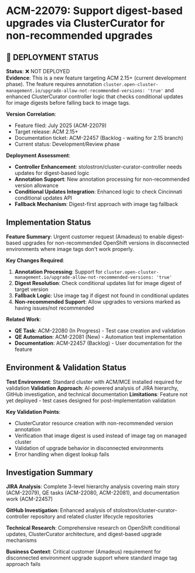 # ACM-22079: Support digest-based upgrades via ClusterCurator for non-recommended upgrades

## 🚨 DEPLOYMENT STATUS

**Status**: ❌ NOT DEPLOYED  
**Evidence**: This is a new feature targeting ACM 2.15+ (current development phase). The feature requires annotation `cluster.open-cluster-management.io/upgrade-allow-not-recommended-versions: 'true'` and enhanced ClusterCurator controller logic that checks conditional updates for image digests before falling back to image tags.

**Version Correlation**: 
- Feature filed: July 2025 (ACM-22079)
- Target release: ACM 2.15+
- Documentation ticket: ACM-22457 (Backlog - waiting for 2.15 branch)
- Current status: Development/Review phase

**Deployment Assessment**:
- **Controller Enhancement**: stolostron/cluster-curator-controller needs updates for digest-based logic
- **Annotation Support**: New annotation processing for non-recommended version allowance
- **Conditional Updates Integration**: Enhanced logic to check Cincinnati conditional updates API
- **Fallback Mechanism**: Digest-first approach with image tag fallback

## Implementation Status

**Feature Summary**: Urgent customer request (Amadeus) to enable digest-based upgrades for non-recommended OpenShift versions in disconnected environments where image tags don't work properly.

**Key Changes Required**:
1. **Annotation Processing**: Support for `cluster.open-cluster-management.io/upgrade-allow-not-recommended-versions: 'true'`
2. **Digest Resolution**: Check conditional updates list for image digest of target version
3. **Fallback Logic**: Use image tag if digest not found in conditional updates
4. **Non-recommended Support**: Allow upgrades to versions marked as having issues/not recommended

**Related Work**:
- **QE Task**: ACM-22080 (In Progress) - Test case creation and validation
- **QE Automation**: ACM-22081 (New) - Automation test implementation  
- **Documentation**: ACM-22457 (Backlog) - User documentation for the feature

## Environment & Validation Status

**Test Environment**: Standard cluster with ACM/MCE installed required for validation
**Validation Approach**: AI-powered analysis of JIRA hierarchy, GitHub investigation, and technical documentation
**Limitations**: Feature not yet deployed - test cases designed for post-implementation validation

**Key Validation Points**:
- ClusterCurator resource creation with non-recommended version annotation
- Verification that image digest is used instead of image tag on managed cluster
- Validation of upgrade behavior in disconnected environments
- Error handling when digest lookup fails

## Investigation Summary

**JIRA Analysis**: Complete 3-level hierarchy analysis covering main story (ACM-22079), QE tasks (ACM-22080, ACM-22081), and documentation work (ACM-22457)

**GitHub Investigation**: Enhanced analysis of stolostron/cluster-curator-controller repository and related cluster lifecycle repositories

**Technical Research**: Comprehensive research on OpenShift conditional updates, ClusterCurator architecture, and digest-based upgrade mechanisms

**Business Context**: Critical customer (Amadeus) requirement for disconnected environment upgrade support where standard image tag approach fails